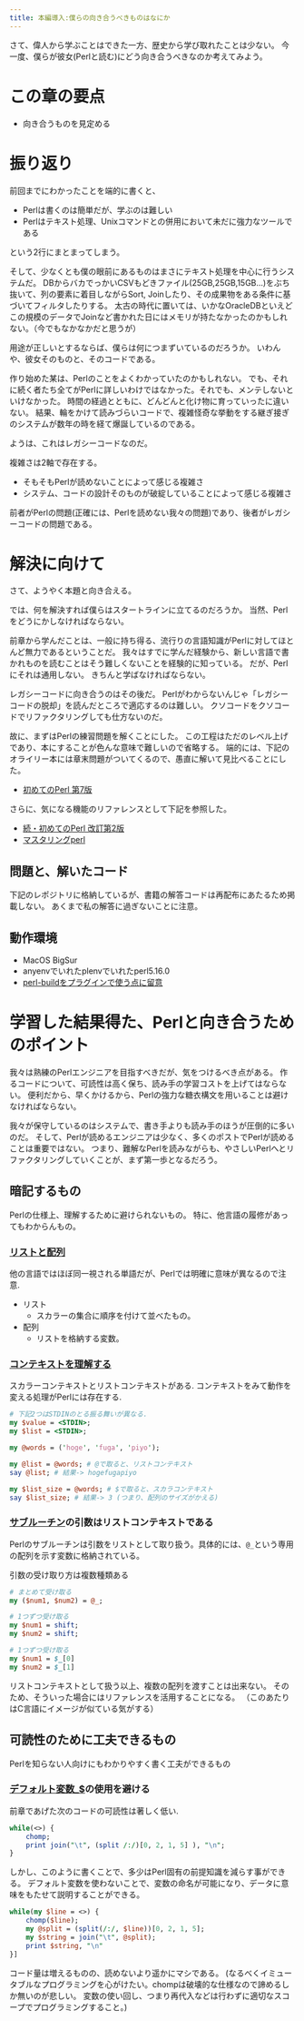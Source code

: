 ```yaml
---
title: 本編導入:僕らの向き合うべきものはなにか
---
```


さて、偉人から学ぶことはできた一方、歴史から学び取れたことは少ない。
今一度、僕らが彼女(Perlと読む)にどう向き合うべきなのか考えてみよう。

# この章の要点
- 向き合うものを見定める

# 振り返り

前回までにわかったことを端的に書くと、
- Perlは書くのは簡単だが、学ぶのは難しい
- Perlはテキスト処理、Unixコマンドとの併用において未だに強力なツールである

という2行にまとまってしまう。

そして、少なくとも僕の眼前にあるものはまさにテキスト処理を中心に行うシステムだ。
DBからバカでっかいCSVもどきファイル(25GB,25GB,15GB...)をぶち抜いて、列の要素に着目しながらSort, Joinしたり、その成果物をある条件に基づいてフィルタしたりする。
太古の時代に置いては、いかなOracleDBといえどこの規模のデータでJoinなど書かれた日にはメモリが持たなかったのかもしれない。（今でもなかなかだと思うが）

用途が正しいとするならば、僕らは何につまずいているのだろうか。
いわんや、彼女そのものと、そのコードである。

作り始めた某は、Perlのことをよくわかっていたのかもしれない。
でも、それに続く者たち全てがPerlに詳しいわけではなかった。それでも、メンテしないといけなかった。
時間の経過とともに、どんどんと化け物に育っていったに違いない。
結果、輪をかけて読みづらいコードで、複雑怪奇な挙動をする継ぎ接ぎのシステムが数年の時を経て爆誕しているのである。

ようは、これはレガシーコードなのだ。

複雑さは2軸で存在する。
- そもそもPerlが読めないことによって感じる複雑さ
- システム、コードの設計そのものが破綻していることによって感じる複雑さ

前者がPerlの問題(正確には、Perlを読めない我々の問題)であり、後者がレガシーコードの問題である。

# 解決に向けて
さて、ようやく本題と向き合える。

では、何を解決すれば僕らはスタートラインに立てるのだろうか。
当然、Perlをどうにかしなければならない。

前章から学んだことは、一般に持ち得る、流行りの言語知識がPerlに対してほとんど無力であるということだ。
我々はすでに学んだ経験から、新しい言語で書かれものを読むことはそう難しくないことを経験的に知っている。
だが、Perlにそれは通用しない。
きちんと学ばなければならない。

レガシーコードに向き合うのはその後だ。
Perlがわからないんじゃ「レガシーコードの脱却」を読んだところで適応するのは難しい。
クソコードをクソコードでリファクタリングしても仕方ないのだ。

故に、まずはPerlの練習問題を解くことにした。
この工程はただのレベル上げであり、本にすることが色んな意味で難しいので省略する。
端的には、下記のオライリー本には章末問題がついてくるので、愚直に解いて見比べることにした。

- [初めてのPerl 第7版](https://amzn.to/3bx3Lbv)

さらに、気になる機能のリファレンスとして下記を参照した。
- [続・初めてのPerl 改訂第2版 ](https://amzn.to/3brDueL)
- [マスタリングperl](https://amzn.to/3ExTnwv)

## 問題と、解いたコード
下記のレポジトリに格納しているが、書籍の解答コードは再配布にあたるため掲載しない。
あくまで私の解答に過ぎないことに注意。

## 動作環境
- MacOS BigSur
- anyenvでいれたplenvでいれたperl5.16.0
- [perl-buildをプラグインで使う点に留意](https://qiita.com/narita_cpp/items/03e55b9acf4b3fbed99c)

# 学習した結果得た、Perlと向き合うためのポイント
我々は熟練のPerlエンジニアを目指すべきだが、気をつけるべき点がある。
作るコードについて、可読性は高く保ち、読み手の学習コストを上げてはならない。
便利だから、早くかけるから、Perlの強力な糖衣構文を用いることは避けなければならない。

我々が保守しているのはシステムで、書き手よりも読み手のほうが圧倒的に多いのだ。
そして、Perlが読めるエンジニアは少なく、多くのポストでPerlが読めることは重要ではない。
つまり、難解なPerlを読みながらも、やさしいPerlへとリファクタリングしていくことが、まず第一歩となるだろう。

## 暗記するもの
Perlの仕様上、理解するために避けられないもの。
特に、他言語の履修があってもわからんもの。

### [リストと配列](https://perlzemi.com/blog/20100308126967.html)
他の言語ではほぼ同一視される単語だが、Perlでは明確に意味が異なるので注意.

- リスト
    - スカラーの集合に順序を付けて並べたもの。
- 配列
    - リストを格納する変数。

### [コンテキストを理解する](https://perlzemi.com/blog/20080608121292.html)
スカラーコンテキストとリストコンテキストがある. コンテキストをみて動作を変える処理がPerlには存在する.

```perl
# 下記2つはSTDINのとる振る舞いが異なる.
my $value = <STDIN>;
my $list = <STDIN>;
```

```perl
my @words = ('hoge', 'fuga', 'piyo');

my @list = @words; # @で取ると、リストコンテキスト
say @list; # 結果-> hogefugapiyo

my $list_size = @words; # $で取ると、スカラコンテキスト
say $list_size; # 結果-> 3 (つまり、配列のサイズがかえる)
```

### [サブルーチン](https://perlzemi.com/blog/20101130129876.html)の引数はリストコンテキストである
Perlのサブルーチンは引数をリストとして取り扱う。具体的には、`@_`という専用の配列を示す変数に格納されている。

引数の受け取り方は複数種類ある
```perl
# まとめて受け取る
my ($num1, $num2) = @_;

# 1つずつ受け取る
my $num1 = shift;
my $num2 = shift;

# 1つずつ受け取る
my $num1 = $_[0]
my $num2 = $_[1]
```

リストコンテキストとして扱う以上、複数の配列を渡すことは出来ない。
そのため、そういった場合にはリファレンスを活用することになる。
（このあたりはC言語にイメージが似ている気がする）

## 可読性のために工夫できるもの
Perlを知らない人向けにもわかりやすく書く工夫ができるもの

### [デフォルト変数_$](https://perlzemi.com/blog/20180118151628.html)の使用を避ける
前章であげた次のコードの可読性は著しく低い.
```perl:sample.pl
while(<>) {
    chomp;
    print join("\t", (split /:/)[0, 2, 1, 5] ), "\n";
}
```

しかし、このように書くことで、多少はPerl固有の前提知識を減らす事ができる。
デフォルト変数を使わないことで、変数の命名が可能になり、データに意味をもたせて説明することができる。
```perl:sample.pl
while(my $line = <>) {
    chomp($line);
    my @split = (split(/:/, $line))[0, 2, 1, 5];
    my $string = join("\t", @split);
    print $string, "\n"
}]
```
コード量は増えるものの、読めないより遥かにマシである。
(なるべくイミュータブルなプログラミングを心がけたい。chompは破壊的な仕様なので諦めるしか無いのが悲しい。
変数の使い回し、つまり再代入などは行わずに適切なスコープでプログラミングすること。)

